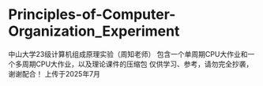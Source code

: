 # Principles-of-Computer-Organization_Experiment
中山大学23级计算机组成原理实验（周知老师）
包含一个单周期CPU大作业和一个多周期CPU大作业，以及理论课件的压缩包
仅供学习、参考，请勿完全抄袭，谢谢配合！
上传于2025年7月
